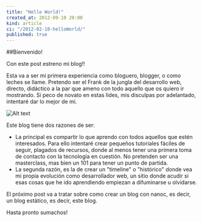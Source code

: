 ```yaml
---
title: "Hello World!"
created_at: 2012-09-10 20:00
kind: article
ci: "/2012-02-10-helloWorld/"
published: true
---
```


##Bienvenido!

Con este post estreno mi blog!!

Esta va a ser mi primera experiencia como bloguero, blogger, o como leches se llame. Pretendo ser el Frank de la jungla del desarrollo web, directo, didáctico a la par que ameno con todo aquello que os quiero ir mostrando. Si peco de novato en estas lides, mis disculpas por adelantado, intentaré dar lo mejor de mi.

![Alt text](/images/frank.jpg)

Este blog tiene dos razones de ser:

* La principal es compartir lo que aprendo con todos aquellos que estén interesados. Para ello intentaré crear pequeños tutoriales fáciles de seguir, plagados de recursos, donde al menos tener una primera toma de contacto con la tecnología en cuestión. No pretenden ser una masterclass, mas bien un 101 para tener un punto de partida.
* La segunda razón, es la de crear un "timeline" o "histórico" donde vea mi propia evolución como desarrollador web, un sitio donde acudir si esas cosas que he ido aprendiendo empiezan a difuminarse u olvidarse.

El próximo post va a tratar sobre como crear un blog con nanoc, es decir, un blog estático, es decir, este blog. 

Hasta pronto sumachos!
